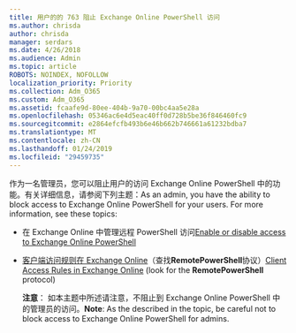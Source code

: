 ```yaml
---
title: 用户的的 763 阻止 Exchange Online PowerShell 访问
ms.author: chrisda
author: chrisda
manager: serdars
ms.date: 4/26/2018
ms.audience: Admin
ms.topic: article
ROBOTS: NOINDEX, NOFOLLOW
localization_priority: Priority
ms.collection: Adm_O365
ms.custom: Adm_O365
ms.assetid: fcaafe9d-80ee-404b-9a70-00bc4aa5e28a
ms.openlocfilehash: 05346ac6e4d5eac40ff0d728b5be36f846460fc9
ms.sourcegitcommit: e2864efcfb493b6e46b662b746661a61232bdba7
ms.translationtype: MT
ms.contentlocale: zh-CN
ms.lasthandoff: 01/24/2019
ms.locfileid: "29459735"
---
```

<span data-ttu-id="5301e-p101">作为一名管理员，您可以阻止用户的访问 Exchange Online PowerShell 中的功能。有关详细信息，请参阅下列主题：</span><span class="sxs-lookup"><span data-stu-id="5301e-p101">As an admin, you have the ability to block access to Exchange Online PowerShell for your users. For more information, see these topics:</span></span>
  
- <span data-ttu-id="5301e-104">在 Exchange Online 中管理远程 PowerShell 访问</span><span class="sxs-lookup"><span data-stu-id="5301e-104">[Enable or disable access to Exchange Online PowerShell](https://docs.microsoft.com/powershell/exchange/exchange-online/disable-access-to-exchange-online-powershell)</span></span>
    
- <span data-ttu-id="5301e-105">[客户端访问规则在 Exchange Online](https://technet.microsoft.com/library/mt842508.aspx)（查找**RemotePowerShell**协议）</span><span class="sxs-lookup"><span data-stu-id="5301e-105">[Client Access Rules in Exchange Online](https://technet.microsoft.com/library/mt842508.aspx) (look for the **RemotePowerShell** protocol)</span></span> 
    
    <span data-ttu-id="5301e-106">**注意**： 如本主题中所述请注意，不阻止到 Exchange Online PowerShell 中的管理员的访问。</span><span class="sxs-lookup"><span data-stu-id="5301e-106">**Note**: As the described in the topic, be careful not to block access to Exchange Online PowerShell for admins.</span></span>
    

